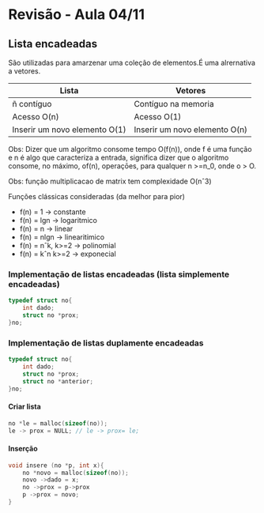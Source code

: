 
# Revisão - Aula 04/11
## Lista encadeadas

São utilizadas para amarzenar uma coleção de elementos.É uma alrernativa a vetores.

| Lista| Vetores|
|---|---|
|ñ contíguo|Contíguo na memoria|
|Acesso O(n)| Acesso O(1)|
|Inserir um novo elemento O(1)|Inserir um novo elemento O(n)|


Obs: Dizer que um algoritmo consome tempo O(f(n)), onde f é uma função e n é algo que caracteriza a entrada, significa dizer que o algoritmo consome, no máximo, of(n), operaçōes, para qualquer n >=n_0, onde o > O.

Obs: função multiplicacao de matrix tem complexidade O(nˆ3)

Funções clássicas consideradas (da melhor para pior)
- f(n) = 1    -> constante
- f(n) = lgn  -> logaritmico
- f(n) = n    -> linear
- f(n) = nlgn -> linearitimico
- f(n) = nˆk, k>=2 -> polinomial
- f(n) = kˆn k>=2 -> exponecial

### Implementação de listas encadeadas (lista simplemente encadeadas)

```c
typedef struct no{
    int dado;
    struct no *prox;
}no;
```

### Implementação de listas duplamente encadeadas

```c
typedef struct no{
    int dado;
    struct no *prox;
    struct no *anterior;
}no;
```

#### Criar lista

```c
no *le = malloc(sizeof(no));
le -> prox = NULL; // le -> prox= le;
```

#### Inserção

```c
void insere (no *p, int x){
    no *novo = malloc(sizeof(no));
    novo ->dado = x;
    no ->prox = p->prox
    p ->prox = novo;
}

